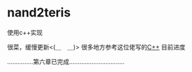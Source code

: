 # nand2teris
使用c++实现

很菜，缓慢更新<(＿　＿)>
很多地方参考这位佬写的[C++](https://github.com/chai-yuan/nand2tetris/tree/main)
目前进度


...............第六章已完成................................
